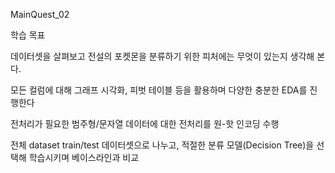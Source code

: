 MainQuest_02


학습 목표

데이터셋을 살펴보고 전설의 포켓몬을 분류하기 위한 피처에는 무엇이 있는지 생각해 본다.

모든 컬럼에 대해 그래프 시각화, 피벗 테이블 등을 활용하며 다양한 충분한 EDA를 진행한다

전처리가 필요한 범주형/문자열 데이터에 대한 전처리를 원-핫 인코딩 수행

전체 dataset train/test 데이터셋으로 나누고, 적절한 분류 모델(Decision Tree)을 선택해 학습시키며 베이스라인과 비교
